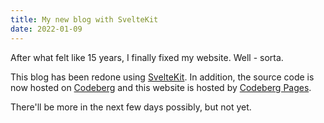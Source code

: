 ```yaml
---
title: My new blog with SvelteKit
date: 2022-01-09
---
```


After what felt like 15 years, I finally fixed my website. Well - sorta.

This blog has been redone using [SvelteKit](https://kit.svelte.dev). In addition, the source code is now hosted on [Codeberg](https://codeberg.org/osfanbuff63/pages) and this website is hosted by [Codeberg Pages](https://codeberg.page).

There'll be more in the next few days possibly, but not yet.
